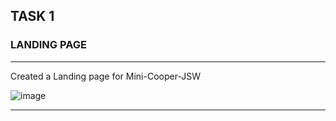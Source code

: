 <h2> TASK 1</h2>
<h3> LANDING PAGE</h3>
<hr>
<p> Created a Landing page for Mini-Cooper-JSW</p>

![image](https://github.com/Abhijeet-Dutta-10/CODSOFT-Web-Dev-Intern/assets/156598278/82b435c4-c35d-4458-949f-1b92ec77156b)
<hr>

